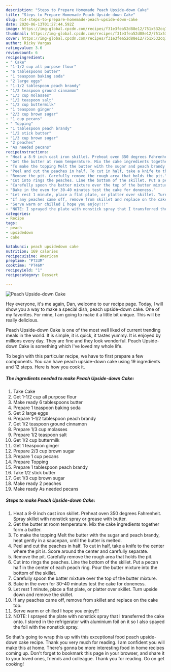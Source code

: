 ```yaml
---
description: "Steps to Prepare Homemade Peach Upside-down Cake"
title: "Steps to Prepare Homemade Peach Upside-down Cake"
slug: 414-steps-to-prepare-homemade-peach-upside-down-cake
date: 2020-06-13T01:27:44.592Z
image: https://img-global.cpcdn.com/recipes/f31e3fea52d88e12/751x532cq70/peach-upside-down-cake-recipe-main-photo.jpg
thumbnail: https://img-global.cpcdn.com/recipes/f31e3fea52d88e12/751x532cq70/peach-upside-down-cake-recipe-main-photo.jpg
cover: https://img-global.cpcdn.com/recipes/f31e3fea52d88e12/751x532cq70/peach-upside-down-cake-recipe-main-photo.jpg
author: Ricky Vargas
ratingvalue: 3.6
reviewcount: 6
recipeingredient:
- " Cake"
- "1-1/2 cup all purpose flour"
- "6 tablespoons butter"
- "1 teaspoon baking soda"
- "2 large eggs"
- "1-1/2 tablespoon peach brandy"
- "1/2 teaspoon ground cinnamon"
- "1/3 cup molasses"
- "1/2 teaspoon salt"
- "1/2 cup buttermilk"
- "1 teaspoon ginger"
- "2/3 cup brown sugar"
- "1 cup pecans"
- " Topping"
- "1 tablespoon peach brandy"
- "1/2 stick butter"
- "1/3 cup brown sugar"
- "2 peaches"
- "As needed pecans"
recipeinstructions:
- "Heat a 8-9 inch cast iron skillet. Preheat oven 350 degrees Fahrenheit. Spray skillet with nonstick spray or grease with butter."
- "Get the butter at room temperature. Mix the cake ingredients together form a batter."
- "To make the topping Melt the butter with the sugar and peach brandy, heat gently in a saucepan, until the butter is melted."
- "Peel and cut the peaches in half. To cut in half, take a knife to the center where the pit is. Score around the center and carefully separate."
- "Remove the pit. Carefully remove the rough area that holds the pit."
- "Cut into rings the peaches. Line the bottom of the skillet. Put a pecan half in the center of each peach ring. Pour the butter mixture into the bottom of the skillet."
- "Carefully spoon the batter mixture over the top of the butter mixture."
- "Bake in the oven for 30-40 minutes test the cake for doneness."
- "Let rest 1 minute, place a flat plate, or platter over skillet. Turn upside down and remove the skillet."
- "If any peaches came off, remove from skillet and replace on the cake top."
- "Serve warm or chilled I hope you enjoy!!!"
- "NOTE: I sprayed the plate with nonstick spray that I transferred the cake onto. I stored in the refrigerator with aluminium foil on it so I also spayed the foil with the nonstick spray."
categories:
- Recipe
tags:
- peach
- upsidedown
- cake

katakunci: peach upsidedown cake 
nutrition: 169 calories
recipecuisine: American
preptime: "PT33M"
cooktime: "PT46M"
recipeyield: "1"
recipecategory: Dessert

---
```



![Peach Upside-down Cake](https://img-global.cpcdn.com/recipes/f31e3fea52d88e12/751x532cq70/peach-upside-down-cake-recipe-main-photo.jpg)

Hey everyone, it's me again, Dan, welcome to our recipe page. Today, I will show you a way to make a special dish, peach upside-down cake. One of my favorites. For mine, I am going to make it a little bit unique. This will be really delicious.



Peach Upside-down Cake is one of the most well liked of current trending meals in the world. It is simple, it is quick, it tastes yummy. It is enjoyed by millions every day. They are fine and they look wonderful. Peach Upside-down Cake is something which I've loved my whole life.


To begin with this particular recipe, we have to first prepare a few components. You can have peach upside-down cake using 19 ingredients and 12 steps. Here is how you cook it.

<!--inarticleads1-->

##### The ingredients needed to make Peach Upside-down Cake:

1. Take  Cake
1. Get 1-1/2 cup all purpose flour
1. Make ready 6 tablespoons butter
1. Prepare 1 teaspoon baking soda
1. Get 2 large eggs
1. Prepare 1-1/2 tablespoon peach brandy
1. Get 1/2 teaspoon ground cinnamon
1. Prepare 1/3 cup molasses
1. Prepare 1/2 teaspoon salt
1. Get 1/2 cup buttermilk
1. Get 1 teaspoon ginger
1. Prepare 2/3 cup brown sugar
1. Prepare 1 cup pecans
1. Prepare  Topping
1. Prepare 1 tablespoon peach brandy
1. Take 1/2 stick butter
1. Get 1/3 cup brown sugar
1. Make ready 2 peaches
1. Make ready As needed pecans




<!--inarticleads2-->

##### Steps to make Peach Upside-down Cake:

1. Heat a 8-9 inch cast iron skillet. Preheat oven 350 degrees Fahrenheit. Spray skillet with nonstick spray or grease with butter.
1. Get the butter at room temperature. Mix the cake ingredients together form a batter.
1. To make the topping Melt the butter with the sugar and peach brandy, heat gently in a saucepan, until the butter is melted.
1. Peel and cut the peaches in half. To cut in half, take a knife to the center where the pit is. Score around the center and carefully separate.
1. Remove the pit. Carefully remove the rough area that holds the pit.
1. Cut into rings the peaches. Line the bottom of the skillet. Put a pecan half in the center of each peach ring. Pour the butter mixture into the bottom of the skillet.
1. Carefully spoon the batter mixture over the top of the butter mixture.
1. Bake in the oven for 30-40 minutes test the cake for doneness.
1. Let rest 1 minute, place a flat plate, or platter over skillet. Turn upside down and remove the skillet.
1. If any peaches came off, remove from skillet and replace on the cake top.
1. Serve warm or chilled I hope you enjoy!!!
1. NOTE: I sprayed the plate with nonstick spray that I transferred the cake onto. I stored in the refrigerator with aluminium foil on it so I also spayed the foil with the nonstick spray.




So that's going to wrap this up with this exceptional food peach upside-down cake recipe. Thank you very much for reading. I am confident you will make this at home. There's gonna be more interesting food in home recipes coming up. Don't forget to bookmark this page in your browser, and share it to your loved ones, friends and colleague. Thank you for reading. Go on get cooking!
